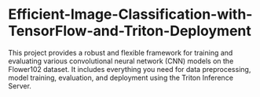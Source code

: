 # Efficient-Image-Classification-with-TensorFlow-and-Triton-Deployment
This project provides a robust and flexible framework for training and evaluating various convolutional neural network (CNN) models on the Flower102 dataset. It includes everything you need for data preprocessing, model training, evaluation, and deployment using the Triton Inference Server.
